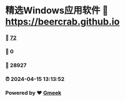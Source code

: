 # 精选Windows应用软件 :link: https://beercrab.github.io 
### :page_facing_up: [72](https://beercrab.github.io/tag.html) 
### :speech_balloon: 0 
### :hibiscus: 28927 
### :alarm_clock: 2024-04-15 13:13:52 
### Powered by :heart: [Gmeek](https://github.com/Meekdai/Gmeek)
